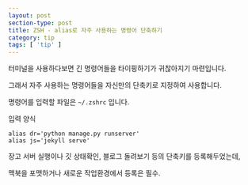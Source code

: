 ```yaml
---
layout: post
section-type: post
title: ZSH - alias로 자주 사용하는 명령어 단축하기
category: tip
tags: [ 'tip' ]
---
```


터미널을 사용하다보면 긴 명령어들을 타이핑하기가 귀찮아지기 마련입니다.

그래서 자주 사용하는 명령어들을 자신만의 단축키로 지정하여 사용합니다.

명령어를 입력할 파일은 `~/.zshrc` 입니다.

입력 양식

```
alias dr='python manage.py runserver'
alias js='jekyll serve'
```

장고 서버 실행이나 깃 상태확인, 블로그 돌려보기 등의 단축키를 등록해두었는데,  

맥북을 포맷하거나 새로운 작업환경에서 등록은 필수.
